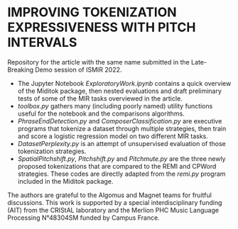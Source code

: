 # IMPROVING TOKENIZATION EXPRESSIVENESS WITH PITCH INTERVALS

Repository for the article with the same name submitted in the Late-Breaking Demo session of ISMIR 2022.

- The Jupyter Notebook *ExploratoryWork.ipynb* contains a quick overview of the Miditok package, then nested evaluations and draft preliminary tests of some of the MIR tasks overviewed in the article.
- *toolbox.py* gathers many (including poorly named) utility functions useful for the notebook and the comparisons algorithms.
- *PhraseEndDetection.py* and *ComposerClassification.py* are executive programs that tokenize a dataset through multiple strategies, then train and score a logistic regression model on two different MIR tasks.
- *DatasetPerplexity.py* is an attempt of unsupervised evaluation of those tokenization strategies.
- *SpatialPitchshift.py*, *Pitchshift.py* and *Pitchmute.py* are the three newly proposed tokenizations that are compared to the REMI and CPWord strategies. These codes are directly adapted from the *remi.py* program included in the Miditok package.

The authors are grateful to the Algomus and Magnet teams for fruitful discussions. This work is supported by a special interdisciplinary funding (AIT) from the CRIStAL laboratory and the Merlion PHC Music Language Processing N°48304SM funded by Campus France.
